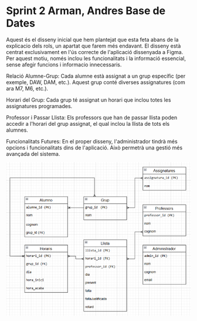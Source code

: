 # Sprint 2 Arman, Andres Base de Dates

<p>
Aquest és el disseny inicial que hem plantejat que esta feta abans de la explicacio dels rols, un apartat que farem més endavant. El disseny està centrat exclusivament en l'ús correcte de l'aplicació dissenyada a Figma. Per aquest motiu, només inclou les funcionalitats i la informació essencial, sense afegir funcions i informacio innecessaris.

Relació Alumne-Grup:
Cada alumne està assignat a un grup específic (per exemple, DAW, DAM, etc.). Aquest grup conté diverses assignatures (com ara M7, M6, etc.).

Horari del Grup:
Cada grup té assignat un horari que inclou totes les assignatures programades.

Professor i Passar Llista:
Els professors que han de passar llista poden accedir a l'horari del grup assignat, el qual inclou la llista de tots els alumnes.

Funcionalitats Futures:
En el proper disseny, l'administrador tindrà més opcions i funcionalitats dins de l'aplicació. Això permetrà una gestió més avançada del sistema.

<p>

![alt text](image.png)
